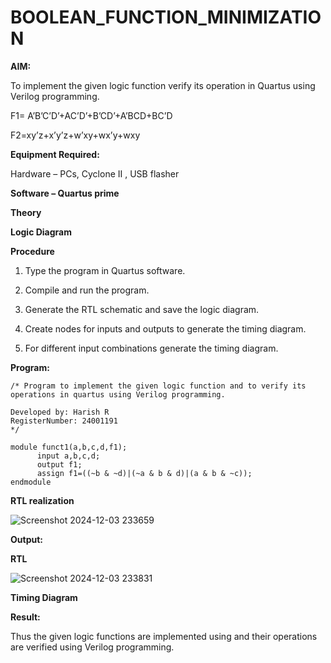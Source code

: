 # BOOLEAN_FUNCTION_MINIMIZATION

**AIM:**

To implement the given logic function verify its operation in Quartus using Verilog programming.

F1= A’B’C’D’+AC’D’+B’CD’+A’BCD+BC’D 

F2=xy’z+x’y’z+w’xy+wx’y+wxy

**Equipment Required:**

Hardware – PCs, Cyclone II , USB flasher

**Software – Quartus prime**

**Theory**

**Logic Diagram**

**Procedure**

1.	Type the program in Quartus software.

2.	Compile and run the program.

3.	Generate the RTL schematic and save the logic diagram.

4.	Create nodes for inputs and outputs to generate the timing diagram.

5.	For different input combinations generate the timing diagram.


**Program:**
```
/* Program to implement the given logic function and to verify its operations in quartus using Verilog programming. 

Developed by: Harish R
RegisterNumber: 24001191
*/
```
```
module funct1(a,b,c,d,f1);
      input a,b,c,d;
      output f1;
      assign f1=((~b & ~d)|(~a & b & d)|(a & b & ~c));
endmodule
```

**RTL realization**

![Screenshot 2024-12-03 233659](https://github.com/user-attachments/assets/c645b34d-2b10-41f4-837c-f1016f8916eb)


**Output:**

**RTL**

![Screenshot 2024-12-03 233831](https://github.com/user-attachments/assets/491278f5-2a3f-496a-84ab-c1dee27f9c89)


**Timing Diagram**

**Result:**

Thus the given logic functions are implemented using and their operations are verified using Verilog programming.

